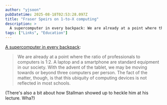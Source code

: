 ```yaml
---
author: "yjsoon"
pubDatetime: 2025-08-18T02:53:28.097Z
title: "Fraser Speirs on 1-to-X computing"
description: >
  A supercomputer in every backpack: We are already at a point where the ratio of professionals to computers is 1:2. A laptop and a smartphone are stand...
tags: ["Links", "Education"]
---
```






[A supercomputer in every backpack](http://speirs.org/blog/2011/8/28/a-supercomputer-in-every-backpack.html):

> We are already at a point where the ratio of professionals to computers is 1:2. A laptop and a smartphone are standard equipment in our society. With the advent of the tablet, we may be moving towards or beyond three computers per person. The fact of the matter, though, is that this ubiquity of computing devices is not reflected in most schools.

(There's also a bit about how Stallman showed up to heckle him at his lecture. Wha?)